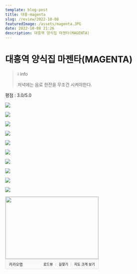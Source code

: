 ```yaml
---
template: blog-post
title: 대흥-magenta
slug: /review/2022-10-08
featuredImage: /assets/magenta.JPG
date: 2022-10-08 21:26
description: 대흥역 양식집 마젠타(MAGENTA)
---
```

# 대흥역 양식집 마젠타(MAGENTA)

>ℹ️ info
> 
> 저녁에는 음료 한잔을 무조건 시켜야한다.


평점 : 3.0/5.0


![](images/magenta/IMG_8668.JPG)

![](images/magenta/IMG_8669.JPG)

![](images/magenta/IMG_8666.JPG)

![](images/magenta/IMG_8662.JPG)

![](images/magenta/IMG_8664.JPG)

![](images/magenta/IMG_8665.JPG)

![](images/magenta/IMG_8667.JPG)

![](images/magenta/IMG_8670.JPG)

![](images/magenta/IMG_8672.JPG)

![](images/magenta/IMG_8674.JPG) 


<div style="font:normal normal 400 12px/normal dotum, sans-serif; width:300px; height:232px; color:#333; position:relative"><div style="height: 200px;"><a href="https://map.kakao.com/?urlX=487013.0&amp;urlY=1124118.0&amp;itemId=868642967&amp;q=%EB%A7%88%EC%A0%A0%ED%83%80&amp;srcid=868642967&amp;map_type=TYPE_MAP&amp;from=roughmap" target="_blank"><img class="map" src="https://t1.daumcdn.net/roughmap/imgmap/0dca6decc5ed3f4aff7d680d23efc1f3b825d993301d55cdb5687b723c751bb4" width="298px" height="198px" style="border:1px solid #ccc;"></a></div><div style="overflow: hidden; padding: 7px 11px; border: 1px solid rgba(0, 0, 0, 0.1); border-radius: 0px 0px 2px 2px; background-color: rgb(249, 249, 249);"><a href="https://map.kakao.com" target="_blank" style="float: left;"><img src="//t1.daumcdn.net/localimg/localimages/07/2018/pc/common/logo_kakaomap.png" width="72" height="16" alt="카카오맵" style="display:block;width:72px;height:16px"></a><div style="float: right; position: relative; top: 1px; font-size: 11px;"><a target="_blank" href="https://map.kakao.com/?from=roughmap&amp;srcid=868642967&amp;confirmid=868642967&amp;q=%EB%A7%88%EC%A0%A0%ED%83%80&amp;rv=on" style="float:left;height:15px;padding-top:1px;line-height:15px;color:#000;text-decoration: none;">로드뷰</a><span style="width: 1px;padding: 0;margin: 0 8px 0 9px;height: 11px;vertical-align: top;position: relative;top: 2px;border-left: 1px solid #d0d0d0;float: left;"></span><a target="_blank" href="https://map.kakao.com/?from=roughmap&amp;eName=%EB%A7%88%EC%A0%A0%ED%83%80&amp;eX=487013.0&amp;eY=1124118.0" style="float:left;height:15px;padding-top:1px;line-height:15px;color:#000;text-decoration: none;">길찾기</a><span style="width: 1px;padding: 0;margin: 0 8px 0 9px;height: 11px;vertical-align: top;position: relative;top: 2px;border-left: 1px solid #d0d0d0;float: left;"></span><a target="_blank" href="https://map.kakao.com?map_type=TYPE_MAP&amp;from=roughmap&amp;srcid=868642967&amp;itemId=868642967&amp;q=%EB%A7%88%EC%A0%A0%ED%83%80&amp;urlX=487013.0&amp;urlY=1124118.0" style="float:left;height:15px;padding-top:1px;line-height:15px;color:#000;text-decoration: none;">지도 크게 보기</a></div></div></div>

